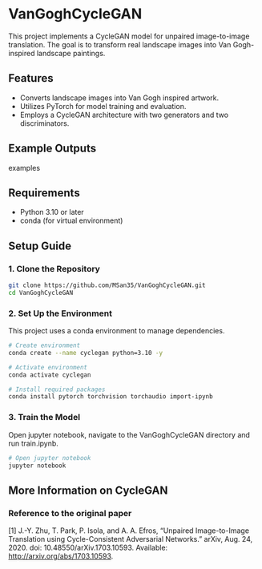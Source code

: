# VanGoghCycleGAN

This project implements a CycleGAN model for unpaired image-to-image translation. The goal is to transform real landscape images into Van Gogh-inspired landscape paintings.

## Features

- Converts landscape images into Van Gogh inspired artwork.
- Utilizes PyTorch for model training and evaluation.
- Employs a CycleGAN architecture with two generators and two discriminators.

## Example Outputs
examples

## Requirements

- Python 3.10 or later
- conda (for virtual environment)

## Setup Guide

### 1. Clone the Repository

```bash
git clone https://github.com/MSan35/VanGoghCycleGAN.git
cd VanGoghCycleGAN
```

### 2. Set Up the Environment
This project uses a conda environment to manage dependencies.

```bash
# Create environment
conda create --name cyclegan python=3.10 -y

# Activate environment
conda activate cyclegan

# Install required packages
conda install pytorch torchvision torchaudio import-ipynb
```

### 3. Train the Model
Open jupyter notebook, navigate to the VanGoghCycleGAN directory and run train.ipynb.

```bash
# Open jupyter notebook
jupyter notebook
```

## More Information on CycleGAN

### Reference to the original paper
[1] J.-Y. Zhu, T. Park, P. Isola, and A. A. Efros, “Unpaired Image-to-Image Translation using Cycle-Consistent Adversarial Networks.” arXiv, Aug. 24, 2020. doi: 10.48550/arXiv.1703.10593. Available: http://arxiv.org/abs/1703.10593.
